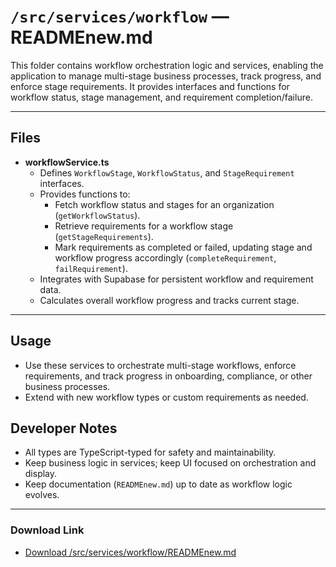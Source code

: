 # `/src/services/workflow` — READMEnew.md

This folder contains workflow orchestration logic and services, enabling the application to manage multi-stage business processes, track progress, and enforce stage requirements. It provides interfaces and functions for workflow status, stage management, and requirement completion/failure.

---

## Files

- **workflowService.ts**
  - Defines `WorkflowStage`, `WorkflowStatus`, and `StageRequirement` interfaces.
  - Provides functions to:
    - Fetch workflow status and stages for an organization (`getWorkflowStatus`).
    - Retrieve requirements for a workflow stage (`getStageRequirements`).
    - Mark requirements as completed or failed, updating stage and workflow progress accordingly (`completeRequirement`, `failRequirement`).
  - Integrates with Supabase for persistent workflow and requirement data.
  - Calculates overall workflow progress and tracks current stage.

---

## Usage
- Use these services to orchestrate multi-stage workflows, enforce requirements, and track progress in onboarding, compliance, or other business processes.
- Extend with new workflow types or custom requirements as needed.

## Developer Notes
- All types are TypeScript-typed for safety and maintainability.
- Keep business logic in services; keep UI focused on orchestration and display.
- Keep documentation (`READMEnew.md`) up to date as workflow logic evolves.

---

### Download Link
- [Download /src/services/workflow/READMEnew.md](sandbox:/Users/neilbatchelor/Cursor/1/src/services/workflow/READMEnew.md)
